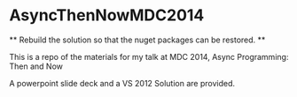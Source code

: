 AsyncThenNowMDC2014
===================

** Rebuild the solution so that the nuget packages can be restored. **

This is a repo of the materials for my talk at MDC 2014, Async Programming: Then and Now

A powerpoint slide deck and a VS 2012 Solution are provided.

